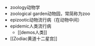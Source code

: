 - zoology动物学
- zoological garden动物园，常简称为zoo
- epizootic动物流行病（在动物中间）
- epidemic人类流行病
	- [[demos人类]]
- [[Zodiac黄道十二星宫]]